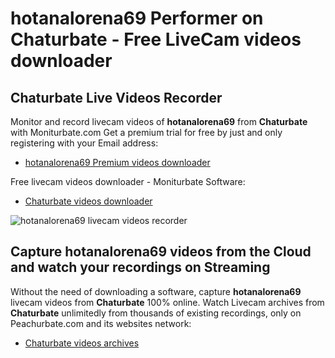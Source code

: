 # hotanalorena69 Performer on Chaturbate - Free LiveCam videos downloader

## Chaturbate Live Videos Recorder

Monitor and record livecam videos of **hotanalorena69** from **Chaturbate** with Moniturbate.com
Get a premium trial for free by just and only registering with your Email address:
* [hotanalorena69 Premium videos downloader](https://moniturbate.com/request-demo-licence-key.html)

Free livecam videos downloader - Moniturbate Software:
* [Chaturbate videos downloader](https://moniturbate.com/moniturbate-download-software.html)

![hotanalorena69 livecam videos recorder](https://peachurnet.com/templates/moniturbate-software.png)


## Capture hotanalorena69 videos from the Cloud and watch your recordings on Streaming

Without the need of downloading a software, capture **hotanalorena69** livecam videos from **Chaturbate** 100% online.
Watch Livecam archives from **Chaturbate** unlimitedly from thousands of existing recordings, only on Peachurbate.com and its websites network:
* [Chaturbate videos archives](https://peachurnet.com/)
